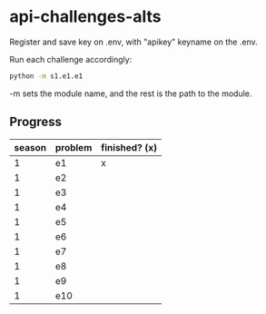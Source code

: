 # api-challenges-alts

Register and save key on .env, with "apikey" keyname on the .env.

Run each challenge accordingly:

```bash
python -m s1.e1.e1
```

-m sets the module name, and the rest is the path to the module.

## Progress

|season|problem|finished? (x)|
|---|---|---|
|1|e1|x|
|1|e2||
|1|e3||
|1|e4||
|1|e5||
|1|e6||
|1|e7||
|1|e8||
|1|e9||
|1|e10||